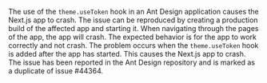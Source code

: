 The use of the `theme.useToken` hook in an Ant Design application causes the Next.js app to crash. The issue can be reproduced by creating a production build of the affected app and starting it. When navigating through the pages of the app, the app will crash. The expected behavior is for the app to work correctly and not crash. The problem occurs when the `theme.useToken` hook is added after the app has started. This causes the Next.js app to crash. The issue has been reported in the Ant Design repository and is marked as a duplicate of issue #44364.
